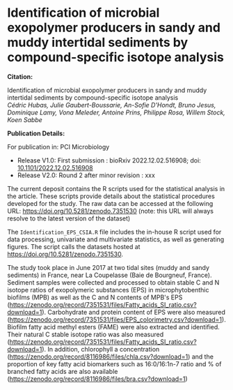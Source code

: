 # Identification of microbial exopolymer producers in sandy and muddy intertidal sediments by compound-specific isotope analysis

**Citation:**

Identification of microbial exopolymer producers in sandy and muddy intertidal sediments by compound-specific isotope analysis  
*Cédric Hubas, Julie Gaubert-Boussarie, An-Sofie D'Hondt, Bruno Jesus, Dominique Lamy, Vona Meleder, Antoine Prins, Philippe Rosa, Willem Stock, Koen Sabbe*  


**Publication Details:**  

For publication in: PCI Microbiology
- Release V1.0: First submission : bioRxiv 2022.12.02.516908; doi: [10.1101/2022.12.02.516908](https://doi.org/10.1101/2022.12.02.516908)
- Release V2.0: Round 2 after minor revision : xxx

The current deposit contains the R scripts used for the statistical analysis in the article. These scripts provide details about the statistical procedures developed for the study. The raw data can be accessed at the following URL: https://doi.org/10.5281/zenodo.7351530 (note: this URL will always resolve to the latest version of the dataset)

The `Identification_EPS_CSIA.R` file includes the in-house R script used for data processing, univariate and multivariate statistics, as well as generating figures. The script calls the datasets hosted at https://doi.org/10.5281/zenodo.7351530.

The study took place in June 2017 at two tidal sites (muddy and sandy sediments) in France, near La Coupelasse (Baie de Bourgneuf, France). Sediment samples were collected and processed to obtain stable C and N isotope ratios of exopolymeric substances (EPS) in microphytobenthic biofilms (MPB) as well as the C and N contents of MPB's EPS (https://zenodo.org/record/7351531/files/Fatty_acids_SI_ratio.csv?download=1). Carbohydrate and protein content of EPS were also measured (https://zenodo.org/record/7351531/files/EPS_colorimetry.csv?download=1). Biofilm fatty acid methyl esters (FAME) were also extracted and identified. Their natural C stable isotope ratio was also measured (https://zenodo.org/record/7351531/files/Fatty_acids_SI_ratio.csv?download=1). In addition, chlorophyll a concentration (https://zenodo.org/record/8116986/files/chla.csv?download=1) and the proportion of key fatty acid biomarkers such as 16:0/16:1n-7 ratio and % of branched fatty acids are also available (https://zenodo.org/record/8116986/files/bra.csv?download=1)

